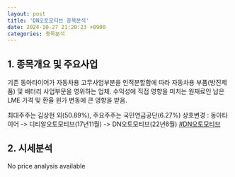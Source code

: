 ```yaml
---
layout: post
title: 'DN오토모티브 종목분석'
date: 2024-10-27 21:20:23 +0900
categories: 종목분석
---
```


## 1. 종목개요 및 주요사업

기존 동아타이어가 자동차용 고무사업부분을 인적분할함에 따라 자동차용 부품(방진제품) 및 배터리 사업부문을 영위하는 업체. 수익성에 직접 영향을 미치는 원재료인 납은 LME 가격 및 환율 원가 변동에 큰 영향을 받음.

최대주주는 김상헌 외(50.89%), 주요주주는 국민연금공단(6.27%) 상호변경 : 동아타이어 -> 디티알오토모티브(17년11월) -> DN오토모티브(22년6월)
[#DN오토모티브](#)

## 2. 시세분석

No price analysis available
